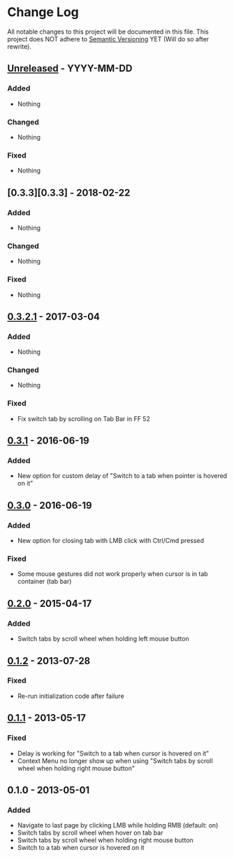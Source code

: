 # Change Log
All notable changes to this project will be documented in this file.
This project does NOT adhere to [Semantic Versioning](http://semver.org/) YET (Will do so after rewrite).


## [Unreleased][unreleased] - YYYY-MM-DD

### Added
- Nothing

### Changed
- Nothing

### Fixed
- Nothing


## [0.3.3][0.3.3] - 2018-02-22

### Added
- Nothing

### Changed
- Nothing

### Fixed
- Nothing


## [0.3.2.1][0.3.2.1] - 2017-03-04

### Added
- Nothing

### Changed
- Nothing

### Fixed
- Fix switch tab by scrolling on Tab Bar in FF 52

## [0.3.1][0.3.1] - 2016-06-19

### Added
- New option for custom delay of "Switch to a tab when pointer is hovered on it"


## [0.3.0][0.3.0] - 2016-06-19

### Added
- New option for closing tab with LMB click with Ctrl/Cmd pressed

### Fixed
- Some mouse gestures did not work properly when cursor is in tab container (tab bar)


## [0.2.0][0.2.0] - 2015-04-17

### Added
- Switch tabs by scroll wheel when holding left mouse button


## [0.1.2][0.1.2] - 2013-07-28

### Fixed
- Re-run initialization code after failure


## [0.1.1][0.1.1] - 2013-05-17

### Fixed
- Delay is working for "Switch to a tab when cursor is hovered on it"
- Context Menu no longer show up when using "Switch tabs by scroll wheel when holding right mouse button"


## 0.1.0 - 2013-05-01

### Added
- Navigate to last page by clicking LMB while holding RMB (default: on)
- Switch tabs by scroll wheel when hover on tab bar
- Switch tabs by scroll wheel when holding right mouse button
- Switch to a tab when cursor is hovered on it


[unreleased]:   https://github.com/tabkit/mouse-gestures/compare/v0.3.2.1...HEAD
[0.3.2.1]:      https://github.com/tabkit/mouse-gestures/compare/v0.3.1...v0.3.2.1
[0.3.1]:        https://github.com/tabkit/mouse-gestures/compare/v0.3.0...v0.3.1
[0.3.0]:        https://github.com/tabkit/mouse-gestures/compare/v0.2.0...v0.3.0
[0.2.0]:        https://github.com/tabkit/mouse-gestures/compare/v0.1.2...v0.2.0
[0.1.2]:        https://github.com/tabkit/mouse-gestures/compare/v0.1.1...v0.1.2
[0.1.1]:        https://github.com/tabkit/mouse-gestures/compare/v0.1.0...v0.1.1
